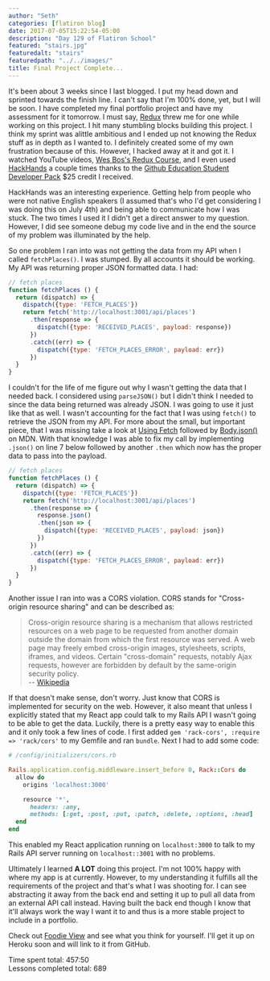 ```yaml
---
author: "Seth"
categories: [flatiron blog]
date: 2017-07-05T15:22:54-05:00
description: "Day 129 of Flatiron School"
featured: "stairs.jpg"
featuredalt: "stairs"
featuredpath: "../../images/"
title: Final Project Complete...
---
```


It's been about 3 weeks since I last blogged. I put my head down and sprinted towards the finish line. I can't say that I'm 100% done, yet, but I will be soon. I have completed my final portfolio project and have my assessment for it tomorrow. I must say, [Redux][1] threw me for one while working on this project. I hit many stumbling blocks building this project. I think my sprint was alittle ambitious and I ended up not knowing the Redux stuff as in depth as I wanted to. I definitely created some of my own frustration because of this. However, I hacked away at it and got it. I watched YouTube videos, [Wes Bos's Redux Course][2], and I even used [HackHands][3] a couple times thanks to the [Github Education Student Developer Pack][4] $25 credit I received.

HackHands was an interesting experience. Getting help from people who were not native English speakers (I assumed that's who I'd get considering I was doing this on July 4th) and being able to communicate how I was stuck. The two times I used it I didn't get a direct answer to my question. However, I did see someone debug my code live and in the end the source of my problem was illuminated by the help.

So one problem I ran into was not getting the data from my API when I called `fetchPlaces()`. I was stumped. By all accounts it should be working. My API was returning proper JSON formatted data. I had:

```javascript
// fetch places
function fetchPlaces () {
  return (dispatch) => {
    dispatch({type: 'FETCH_PLACES'})
    return fetch('http://localhost:3001/api/places')
      .then(response => {
        dispatch({type: 'RECEIVED_PLACES', payload: response})
      })
      .catch((err) => {
        dispatch({type: 'FETCH_PLACES_ERROR', payload: err})
      })
  }
}
```

I couldn't for the life of me figure out why I wasn't getting the data that I needed back. I considered using `parseJSON()` but I didn't think I needed to since the data being returned was already JSON. I was going to use it just like that as well. I wasn't accounting for the fact that I was using `fetch()` to retrieve the JSON from my API. For more about the small, but important piece, that I was missing take a look at [Using Fetch][5] followed by [Body.json()][6] on MDN. With that knowledge I was able to fix my call by implementing `.json()` on line 7 below followed by another `.then` which now has the proper data to pass into the payload.

```javascript
// fetch places
function fetchPlaces () {
  return (dispatch) => {
    dispatch({type: 'FETCH_PLACES'})
    return fetch('http://localhost:3001/api/places')
      .then(response => {
        response.json()
        .then(json => {
          dispatch({type: 'RECEIVED_PLACES', payload: json})
        })
      })
      .catch((err) => {
        dispatch({type: 'FETCH_PLACES_ERROR', payload: err})
      })
  }
}
```

Another issue I ran into was a CORS violation. CORS stands for "Cross-origin resource sharing" and can be described as:

> Cross-origin resource sharing is a mechanism that allows restricted resources on a web page to be requested from another domain outside the domain from which the first resource was served. A web page may freely embed cross-origin images, stylesheets, scripts, iframes, and videos. Certain "cross-domain" requests, notably Ajax requests, however are forbidden by default by the same-origin security policy.  
> -- [Wikipedia][7]

If that doesn't make sense, don't worry. Just know that CORS is implemented for security on the web. However, it also meant that unless I explicitly stated that my React app could talk to my Rails API I wasn't going to be able to get the data. Luckily, there is a pretty easy way to enable this and it only took a few lines of code. I first added `gem 'rack-cors', :require => 'rack/cors'` to my Gemfile and ran `bundle`. Next I had to add some code:

```ruby
# /config/initializers/cors.rb

Rails.application.config.middleware.insert_before 0, Rack::Cors do
  allow do
    origins 'localhost:3000'

    resource '*',
      headers: :any,
      methods: [:get, :post, :put, :patch, :delete, :options, :head]
  end
end
```

This enabled my React application running on `localhost:3000` to talk to my Rails API server running on `localhost::3001` with no problems.

Ultimately I learned **A LOT** doing this project. I'm not 100% happy with where my app is at currently. However, to my understanding it fulfills all the requirements of the project and that's what I was shooting for. I can see abstracting it away from the back end and setting it up to pull all data from an external API call instead. Having built the back end though I know that it'll always work the way I want it to and thus is a more stable project to include in a portfolio.

Check out [Foodie View][8] and see what you think for yourself. I'll get it up on Heroku soon and will link to it from GitHub.

Time spent total: 457:50  
Lessons completed total: 689

  [1]: http://redux.js.org
  [2]: https://learnredux.com
  [3]: https://hackhands.com/
  [4]: https://education.github.com/pack
  [5]: https://developer.mozilla.org/en-US/docs/Web/API/Fetch_API/Using_Fetch
  [6]: https://developer.mozilla.org/en-US/docs/Web/API/Body/json
  [7]: https://en.wikipedia.org/wiki/Cross-origin_resource_sharing
  [8]: https://github.com/itzsaga/foodie-view

